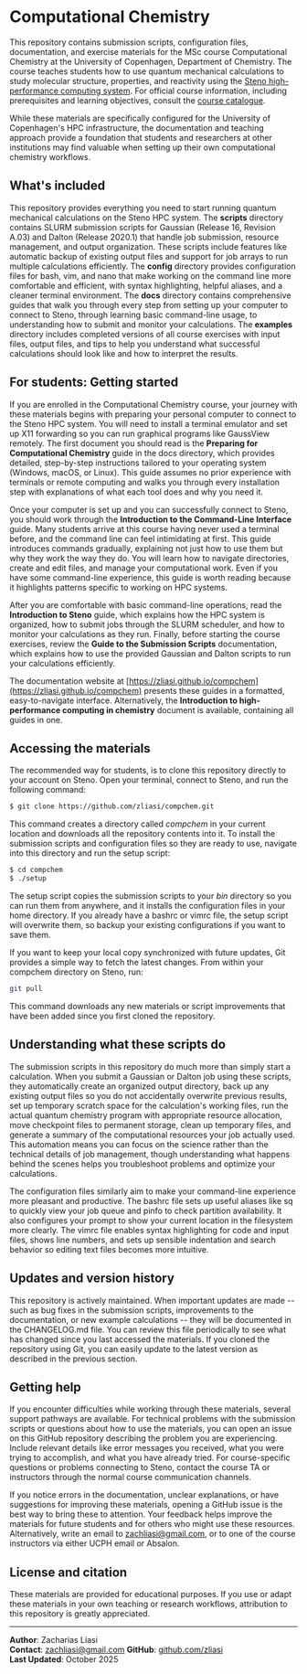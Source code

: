# Computational Chemistry

This repository contains submission scripts, configuration files, documentation, and exercise materials for the MSc course Computational Chemistry at the University of Copenhagen, Department of Chemistry. The course teaches students how to use quantum mechanical calculations to study molecular structure, properties, and reactivity using the [Steno high-performance computing system](https://hpc.ku.dk/index.html). For official course information, including prerequisites and learning objectives, consult the [course catalogue](https://kurser.ku.dk/#q=Computational+Chemistry&education=&programme=&volume=&departments=&faculty=&studyBlockId=&teachingLanguage=&period=&schedules=&studyId=&openUniversityInternational=0&searched=1).

While these materials are specifically configured for the University of Copenhagen's HPC infrastructure, the documentation and teaching approach provide a foundation that students and researchers at other institutions may find valuable when setting up their own computational chemistry workflows.

## What's included

This repository provides everything you need to start running quantum mechanical calculations on the Steno HPC system. The **scripts** directory contains SLURM submission scripts for Gaussian (Release 16, Revision A.03) and Dalton (Release 2020.1) that handle job submission, resource management, and output organization. These scripts include features like automatic backup of existing output files and support for job arrays to run multiple calculations efficiently. The **config** directory provides configuration files for bash, vim, and nano that make working on the command line more comfortable and efficient, with syntax highlighting, helpful aliases, and a cleaner terminal environment. The **docs** directory contains comprehensive guides that walk you through every step from setting up your computer to connect to Steno, through learning basic command-line usage, to understanding how to submit and monitor your calculations. The **examples** directory includes completed versions of all course exercises with input files, output files, and tips to help you understand what successful calculations should look like and how to interpret the results.

## For students: Getting started

If you are enrolled in the Computational Chemistry course, your journey with these materials begins with preparing your personal computer to connect to the Steno HPC system. You will need to install a terminal emulator and set up X11 forwarding so you can run graphical programs like GaussView remotely. The first document you should read is the **Preparing for Computational Chemistry** guide in the docs directory, which provides detailed, step-by-step instructions tailored to your operating system (Windows, macOS, or Linux). This guide assumes no prior experience with terminals or remote computing and walks you through every installation step with explanations of what each tool does and why you need it.

Once your computer is set up and you can successfully connect to Steno, you should work through the **Introduction to the Command-Line Interface** guide. Many students arrive at this course having never used a terminal before, and the command line can feel intimidating at first. This guide introduces commands gradually, explaining not just how to use them but why they work the way they do. You will learn how to navigate directories, create and edit files, and manage your computational work. Even if you have some command-line experience, this guide is worth reading because it highlights patterns specific to working on HPC systems.

After you are comfortable with basic command-line operations, read the **Introduction to Steno** guide, which explains how the HPC system is organized, how to submit jobs through the SLURM scheduler, and how to monitor your calculations as they run. Finally, before starting the course exercises, review the **Guide to the Submission Scripts** documentation, which explains how to use the provided Gaussian and Dalton scripts to run your calculations efficiently.

The documentation website at [https://zliasi.github.io/compchem](https://zliasi.github.io/compchem) presents these guides in a formatted, easy-to-navigate interface. Alternatively, the **Introduction to high-performance computing in chemistry** document is available, containing all guides in one.  

## Accessing the materials

The recommended way for students, is to clone this repository directly to your account on Steno. Open your terminal, connect to Steno, and run the following command:

```bash
$ git clone https://github.com/zliasi/compchem.git
```

This command creates a directory called *compchem* in your current location and downloads all the repository contents into it. To install the submission scripts and configuration files so they are ready to use, navigate into this directory and run the setup script:

```bash
$ cd compchem
$ ./setup
```

The setup script copies the submission scripts to your *bin* directory so you can run them from anywhere, and it installs the configuration files in your home directory. If you already have a bashrc or vimrc file, the setup script will overwrite them, so backup your existing configurations if you want to save them.

If you want to keep your local copy synchronized with future updates, Git provides a simple way to fetch the latest changes. From within your compchem directory on Steno, run:

```bash
git pull
```

This command downloads any new materials or script improvements that have been added since you first cloned the repository.

## Understanding what these scripts do

The submission scripts in this repository do much more than simply start a calculation. When you submit a Gaussian or Dalton job using these scripts, they automatically create an organized output directory, back up any existing output files so you do not accidentally overwrite previous results, set up temporary scratch space for the calculation's working files, run the actual quantum chemistry program with appropriate resource allocation, move checkpoint files to permanent storage, clean up temporary files, and generate a summary of the computational resources your job actually used. This automation means you can focus on the science rather than the technical details of job management, though understanding what happens behind the scenes helps you troubleshoot problems and optimize your calculations.

The configuration files similarly aim to make your command-line experience more pleasant and productive. The bashrc file sets up useful aliases like sq to quickly view your job queue and pinfo to check partition availability. It also configures your prompt to show your current location in the filesystem more clearly. The vimrc file enables syntax highlighting for code and input files, shows line numbers, and sets up sensible indentation and search behavior so editing text files becomes more intuitive.

## Updates and version history

This repository is actively maintained. When important updates are made -- such as bug fixes in the submission scripts, improvements to the documentation, or new example calculations -- they will be documented in the CHANGELOG.md file. You can review this file periodically to see what has changed since you last accessed the materials. If you cloned the repository using Git, you can easily update to the latest version as described in the previous section.

## Getting help

If you encounter difficulties while working through these materials, several support pathways are available. For technical problems with the submission scripts or questions about how to use the materials, you can open an issue on this GitHub repository describing the problem you are experiencing. Include relevant details like error messages you received, what you were trying to accomplish, and what you have already tried. For course-specific questions or problems connecting to Steno, contact the course TA or instructors through the normal course communication channels.

If you notice errors in the documentation, unclear explanations, or have suggestions for improving these materials, opening a GitHub issue is the best way to bring these to attention. Your feedback helps improve the materials for future students and for others who might use these resources. Alternatively, write an email to zachliasi@gmail.com, or to one of the course instructors via either UCPH email or Absalon.

## License and citation

These materials are provided for educational purposes. If you use or adapt these materials in your own teaching or research workflows, attribution to this repository is greatly appreciated.

---

**Author**: Zacharias Liasi  
**Contact**: zachliasi@gmail.com
**GitHub**: [github.com/zliasi](https://github.com/zliasi)  
**Last Updated**: October 2025
